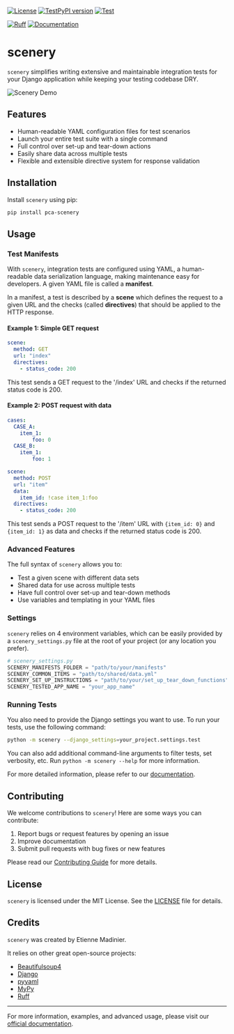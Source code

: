 [![License](https://img.shields.io/pypi/l/YOUR-PACKAGE-NAME.svg)](https://github.com/pointcarre-app/pca-scenery/blob/master/LICENSE)
[![TestPyPI version](https://img.shields.io/testpypi/v/pca-scenery.svg)](https://test.pypi.org/project/pca-scenery/)
[![Test](https://github.com/pointcarre-app/pca-scenery/actions/workflows/test.yml/badge.svg)](https://github.com/selimPCA/pca-scenery/actions/workflows/test.yml)
<!-- [![Python](https://img.shields.io/testpypi/pyversions/pca-scenery)](https://img.shields.io/testpypi/pyversions/pca-scenery) -->
<!-- [![Python Versions](https://img.shields.io/badge/python-3.11%20|%203.12%20|%203.13--dev-blue?logo=python&logoColor=white)](https://test.pypi.org/project/pca-scenery/) -->
[![Ruff](https://img.shields.io/endpoint?url=https://raw.githubusercontent.com/astral-sh/ruff/main/assets/badge/v2.json)](https://github.com/astral-sh/ruff)
[![Documentation](https://img.shields.io/badge/docs-GitHub%20Pages-blue)](https://pointcarre-app.github.io/pca-scenery)

# scenery

`scenery` simplifies writing extensive and maintainable integration tests for your Django application while keeping your testing codebase DRY.

![Scenery Demo](https://path/to/your/demo.gif)

## Features

- Human-readable YAML configuration files for test scenarios
- Launch your entire test suite with a single command
- Full control over set-up and tear-down actions
- Easily share data across multiple tests
- Flexible and extensible directive system for response validation

## Installation

Install `scenery` using pip:

```bash
pip install pca-scenery
```

## Usage

### Test Manifests

With `scenery`, integration tests are configured using YAML, a human-readable data serialization language, making maintenance easy for developers. A given YAML file is called a __manifest__.

In a manifest, a test is described by a __scene__ which defines the request to a given URL and the checks (called __directives__) that should be applied to the HTTP response.

#### Example 1: Simple GET request

```yaml
scene:
  method: GET
  url: "index"
  directives:
    - status_code: 200
```

This test sends a GET request to the '/index' URL and checks if the returned status code is 200.

#### Example 2: POST request with data

```yaml
cases:
  CASE_A:
    item_1:
        foo: 0
  CASE_B:
    item_1:
        foo: 1

scene:
  method: POST
  url: "item"
  data:
    item_id: !case item_1:foo
  directives:
    - status_code: 200
```

This test sends a POST request to the '/item' URL with `{item_id: 0}` and `{item_id: 1}` as data and checks if the returned status code is 200.

### Advanced Features

The full syntax of `scenery` allows you to:

- Test a given scene with different data sets
- Shared data for use across multiple tests
- Have full control over set-up and tear-down methods
- Use variables and templating in your YAML files
<!-- - Define custom directives for specialized checks -->



### Settings

`scenery` relies on 4 environment variables, which can be easily provided by a `scenery_settings.py` file at the root of your project (or any location you prefer).


```python
# scenery_settings.py
SCENERY_MANIFESTS_FOLDER = "path/to/your/manifests"
SCENERY_COMMON_ITEMS = "path/to/shared/data.yml"
SCENERY_SET_UP_INSTRUCTIONS = "path/to/your/set_up_tear_down_functions"
SCENERY_TESTED_APP_NAME = "your_app_name"
```



### Running Tests

You also need to provide the Django settings you want to use. To run your tests, use the following command:

```bash
python -m scenery --django_settings=your_project.settings.test
```

You can also add additional command-line arguments to filter tests, set verbosity, etc. Run `python -m scenery --help` for more information.

For more detailed information, please refer to our [documentation]().

## Contributing

We welcome contributions to `scenery`! Here are some ways you can contribute:

1. Report bugs or request features by opening an issue
2. Improve documentation
3. Submit pull requests with bug fixes or new features

Please read our [Contributing Guide](CONTRIBUTING.md) for more details.

## License

`scenery` is licensed under the MIT License. See the [LICENSE](LICENSE) file for details.

## Credits

`scenery` was created by Etienne Madinier.

It relies on other great open-source projects:
- [Beautifulsoup4](https://pypi.org/project/beautifulsoup4/)
- [Django](https://www.djangoproject.com/)
- [pyyaml](https://pypi.org/project/PyYAML/)
- [MyPy](https://mypy-lang.org/)
- [Ruff](https://github.com/astral-sh/ruff)

---

For more information, examples, and advanced usage, please visit our [official documentation](https://link-to-your-docs).